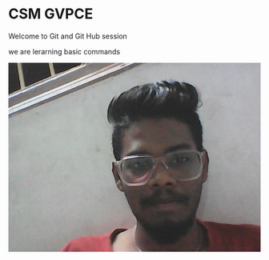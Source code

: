 # CSM GVPCE

Welcome to Git and Git Hub session 

we are lerarning basic commands


![Alt text](WIN_20230806_23_07_28_Pro.jpg)
